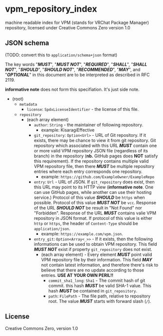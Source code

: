 # vpm_repository_index
machine readable index for VPM (stands for VRChat Package Manager) repository, licensed under Creative Commons Zero version 1.0

## JSON schema
(TODO: convert this to `application/schema+json` format)

The key words "***MUST***", "***MUST NOT***", "***REQUIRED***", "***SHALL***", "***SHALL NOT***", "***SHOULD***", "***SHOULD NOT***", "***RECOMMENDED***",  "***MAY***", and "***OPTIONAL***" in this document are to be interpreted as described in RFC 2119.

**informative note** does not form this specifiation. It's just side note.

* (root)
  * `metadata`
    * `license`: `SpdxLicenseIdentifier` - the license of this file.
  * `repository`
    * (each array element)
      * `author`: `String` - the maintainer of following repository.
        * example: KisaragiEffective
      * `git_repository`: `Option<Url>` - URL of Git repository. If it exists, there may be chance to view it from git repository. Git repository which associated with this URL ***MUST*** contain one or more valid VPM repository JSON file (regardless of its branch) in the repository (**nb.** GitHub pages does **NOT** satisfy this requirement). If the repository contains multiple valid VPM repository file, then there ***MUST*** be multiple repository entries where each entry corresponds one repository.
        * example: `https://github.com/ExampleOwner/ExampleRepo`
      * `entry`: `Url` - URL of JSON. If `git_repository` does exist, then this URL may point to its HTTP view (**informative note**. One can use GitHub pages, while another can use their hosting service.) Protocol of this value ***SHOULD*** be `https` when possible. Protocol of this value ***MUST NOT*** be `vcc`. Response of the URL ***SHOULD NOT*** be result in "Not Found" nor "Forbidden". Response of the URL ***MUST*** contains valie VPM repository in JSON format. If protocol of this value is either `http` or `https`, the header of `Content-Type` should be `application/json`.
        * example: `https://example.com/vpm.json`.
      * `entry_git`: `Option<Array<_>>` - If it exists, then the following informations can be used to obtain VPM repository. This field ***MUST NOT*** exist if property `git_repository` does not exist. 
        * (each array element) - Every element ***MUST*** point valid VPM repository file by their information. This field ***MAY*** not contain latest information, and therefore there's risk to believe that there are no update according to those entries. **USE AT YOUR OWN PERIL!!**
          * `commit_sha1_long`: `Sha1` - The commit hash of git commit. this hash ***MUST*** be valid SHA-1 value. This hash ***MUST*** be contained in `git_repository`.
          * `path`: `FilePath` - The file path, relative to repository root. The value ***MUST*** starts with forward slash (`/`).

## License
Creative Commons Zero, version 1.0
